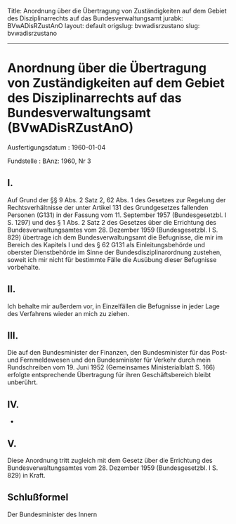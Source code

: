 Title: Anordnung über die Übertragung von Zuständigkeiten auf dem Gebiet des Disziplinarrechts
  auf das Bundesverwaltungsamt
jurabk: BVwADisRZustAnO
layout: default
origslug: bvwadisrzustano
slug: bvwadisrzustano

---

# Anordnung über die Übertragung von Zuständigkeiten auf dem Gebiet des Disziplinarrechts auf das Bundesverwaltungsamt (BVwADisRZustAnO)

Ausfertigungsdatum
:   1960-01-04

Fundstelle
:   BAnz: 1960, Nr 3



## I.

Auf Grund der §§ 9 Abs. 2 Satz 2, 62 Abs. 1 des Gesetzes zur Regelung
der Rechtsverhältnisse der unter Artikel 131 des Grundgesetzes
fallenden Personen (G131) in der Fassung vom 11. September 1957
(Bundesgesetzbl. I S. 1297) und des § 1 Abs. 2 Satz 2 des Gesetzes
über die Errichtung des Bundesverwaltungsamtes vom 28. Dezember 1959
(Bundesgesetzbl. I S. 829) übertrage ich dem Bundesverwaltungsamt die
Befugnisse, die mir im Bereich des Kapitels I und des § 62 G131 als
Einleitungsbehörde und oberster Dienstbehörde im Sinne der
Bundesdisziplinarordnung zustehen, soweit ich mir nicht für bestimmte
Fälle die Ausübung dieser Befugnisse vorbehalte.


## II.

Ich behalte mir außerdem vor, in Einzelfällen die Befugnisse in jeder
Lage des Verfahrens wieder an mich zu ziehen.


## III.

Die auf den Bundesminister der Finanzen, den Bundesminister für das
Post- und Fernmeldewesen und den Bundesminister für Verkehr durch mein
Rundschreiben vom 19. Juni 1952 (Gemeinsames Ministerialblatt S. 166)
erfolgte entsprechende Übertragung für ihren Geschäftsbereich bleibt
unberührt.


## IV.

-


## V.

Diese Anordnung tritt zugleich mit dem Gesetz über die Errichtung des
Bundesverwaltungsamtes vom 28. Dezember 1959 (Bundesgesetzbl. I S.
829) in Kraft.


## Schlußformel

Der Bundesminister des Innern

